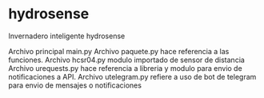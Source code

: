 # hydrosense
Invernadero inteligente hydrosense

Archivo principal main.py
Archivo paquete.py hace referencia a las funciones.
Archivo hcsr04.py modulo importado de sensor de distancia
Archivo urequests.py hace referencia a libreria y modulo para envio de notificaciones a API.
Archivo utelegram.py refiere a uso de bot de telegram para envio de mensajes o notificaciones
